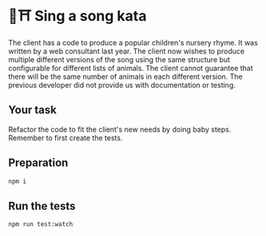 # 🥋⛩️  Sing a song kata

The client has a code to produce a popular children's nursery rhyme. It was written by a web consultant last year. The client now wishes to produce multiple different versions of the song using the same structure but configurable for different lists of animals. The client cannot guarantee that there will be the same number of animals in each different version.
The previous developer did not provide us with documentation or testing.

## Your task

Refactor the code to fit the client's new needs by doing baby steps.
Remember to first create the tests.

## Preparation

```bash
npm i
```

## Run the tests

```bash
npm run test:watch
```
